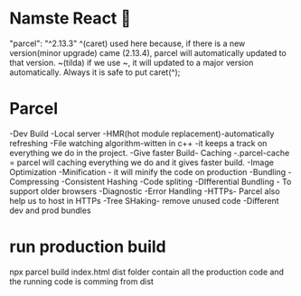 # Namste React 🚀

"parcel": "^2.13.3"
^(caret) used here because, if there is a new version(minor upgrade) came (2.13.4), parcel will automatically updated to that version.
~(tilda) if we use ~, it will updated to a major version automatically.
Always it is safe to put caret(^);

# Parcel

-Dev Build
-Local server
-HMR(hot module replacement)-automatically refreshing
-File watching algorithm-witten in c++ -it keeps a track on everything we do in the project.
-Give faster Build- Caching
-.parcel-cache = parcel will caching everything we do and it gives faster build.
-Image Optimization
-Minification - it will minify the code on production
-Bundling
-Compressing
-Consistent Hashing
-Code spliting
-DIfferential Bundling - To support older browsers
-Diagnostic
-Error Handling
-HTTPs- Parcel also help us to host in HTTPs
-Tree SHaking- remove unused code
-Different dev and prod bundles

# run production build

npx parcel build index.html
dist folder contain all the production code and the running code is comming from dist
